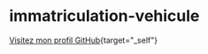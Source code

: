 # immatriculation-vehicule
[Visitez mon profil GitHub](#https://github.com/votre-nom-utilisateur){target="_self"}